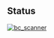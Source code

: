 ## Status

[![bc_scanner](https://catalog.flipperzero.one/application/bc_scanner/widget)](https://catalog.flipperzero.one/application/bc_scanner/page)